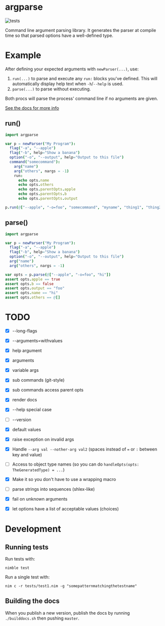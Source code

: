 # argparse

![tests](https://github.com/iffy/nim-argparse/workflows/tests/badge.svg?branch=master)

Command line argument parsing library.  It generates the parser at compile time so that parsed options have a well-defined type.

# Example

After defining your expected arguments with `newParser(...)`, use:

1. `run(...)` to parse and execute any `run:` blocks you've defined.  This will automatically display help text when `-h`/`--help` is used.
2. `parse(...)` to parse without executing.

Both procs will parse the process' command line if no arguments are given.

[See the docs for more info](https://www.iffycan.com/nim-argparse/argparse.html)

## run()

```nim
import argparse

var p = newParser("My Program"):
  flag("-a", "--apple")
  flag("-b", help="Show a banana")
  option("-o", "--output", help="Output to this file")
  command("somecommand"):
    arg("name")
    arg("others", nargs = -1)
    run:
      echo opts.name
      echo opts.others
      echo opts.parentOpts.apple
      echo opts.parentOpts.b
      echo opts.parentOpts.output

p.run(@["--apple", "-o=foo", "somecommand", "myname", "thing1", "thing2"])
```

## parse()

```nim
import argparse

var p = newParser("My Program"):
  flag("-a", "--apple")
  flag("-b", help="Show a banana")
  option("-o", "--output", help="Output to this file")
  arg("name")
  arg("others", nargs = -1)

var opts = p.parse(@["--apple", "-o=foo", "hi"])
assert opts.apple == true
assert opts.b == false
assert opts.output == "foo"
assert opts.name == "hi"
assert opts.others == @[]
```

# TODO

- [X] --long-flags
- [X] --arguments=withvalues
- [X] help argument
- [X] arguments
- [X] variable args
- [X] sub commands (git-style)
- [X] sub commands access parent opts
- [X] render docs
- [X] --help special case
- [ ] --version
- [X] default values
- [X] raise exception on invalid args
- [X] Handle `--arg val --nother-arg val2` (spaces instead of `=` or `:` between key and value)
- [ ] Access to object type names (so you can do `handleOpts(opts: TheGeneratedType) = ...`)
- [X] Make it so you don't have to use a wrapping macro
- [ ] parse strings into sequences (shlex-like)
- [X] fail on unknown arguments
- [X] let options have a list of acceptable values (choices)


# Development

## Running tests

Run tests with:

```
nimble test
```

Run a single test with:

```
nim c -r tests/test1.nim -g "somepatternmatchingthetestname"
```

## Building the docs

When you publish a new version, publish the docs by running `./builddocs.sh` then pushing `master`.